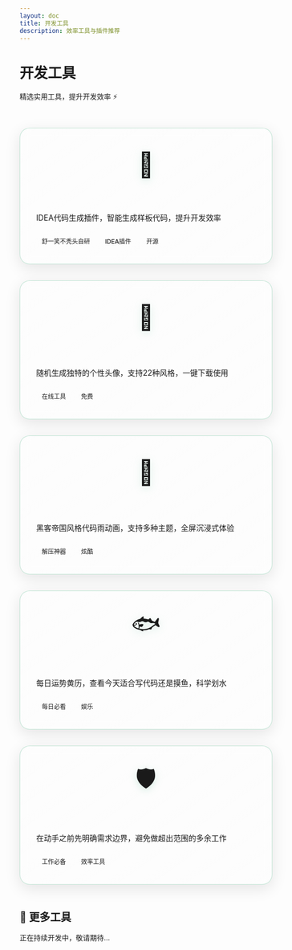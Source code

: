 ```yaml
---
layout: doc
title: 开发工具
description: 效率工具与插件推荐
---
```


# 开发工具

精选实用工具，提升开发效率 ⚡

<div class="tools-grid">


  <a href="/articles/panda-coder-intro" class="tool-card">
    <div class="tool-icon">🐼</div>
    <h3 class="tool-title">PandaCoder</h3>
    <p class="tool-desc">IDEA代码生成插件，智能生成样板代码，提升开发效率</p>
    <div class="tool-tags">
      <span class="tool-tag">舒一笑不秃头自研</span>
      <span class="tool-tag">IDEA插件</span>
      <span class="tool-tag">开源</span>
    </div>
  </a>
  
  <a href="./avatar-generator/" class="tool-card">
    <div class="tool-icon">🎨</div>
    <h3 class="tool-title">头像生成器</h3>
    <p class="tool-desc">随机生成独特的个性头像，支持22种风格，一键下载使用</p>
    <div class="tool-tags">
      <span class="tool-tag">在线工具</span>
      <span class="tool-tag">免费</span>
    </div>
  </a>

  <a href="./code-rain/" class="tool-card">
    <div class="tool-icon">💚</div>
    <h3 class="tool-title">代码雨</h3>
    <p class="tool-desc">黑客帝国风格代码雨动画，支持多种主题，全屏沉浸式体验</p>
    <div class="tool-tags">
      <span class="tool-tag">解压神器</span>
      <span class="tool-tag">炫酷</span>
    </div>
  </a>

  <a href="./dev-fortune/" class="tool-card">
    <div class="tool-icon">🐟</div>
    <h3 class="tool-title">程序员摸鱼日历</h3>
    <p class="tool-desc">每日运势黄历，查看今天适合写代码还是摸鱼，科学划水</p>
    <div class="tool-tags">
      <span class="tool-tag">每日必看</span>
      <span class="tool-tag">娱乐</span>
    </div>
  </a>

  <a href="./requirement-boundary/" class="tool-card">
    <div class="tool-icon">🛡️</div>
    <h3 class="tool-title">需求边界守卫者</h3>
    <p class="tool-desc">在动手之前先明确需求边界，避免做超出范围的多余工作</p>
    <div class="tool-tags">
      <span class="tool-tag">工作必备</span>
      <span class="tool-tag">效率工具</span>
    </div>
  </a>

</div>

## 🎯 更多工具

正在持续开发中，敬请期待...

<style scoped>
.tools-grid {
  display: grid;
  grid-template-columns: repeat(auto-fit, minmax(300px, 1fr));
  gap: 2rem;
  margin: 3rem 0;
}

.tool-card {
  position: relative;
  padding: 2rem;
  border-radius: 20px;
  background: linear-gradient(145deg, 
    rgba(255, 255, 255, 0.1) 0%, 
    rgba(255, 255, 255, 0.05) 100%);
  backdrop-filter: blur(10px);
  border: 1.5px solid rgba(62, 175, 124, 0.3);
  transition: all 0.4s cubic-bezier(0.4, 0, 0.2, 1);
  text-decoration: none;
  display: block;
  overflow: hidden;
  box-shadow: 0 8px 30px rgba(0, 0, 0, 0.1);
}

.tool-card::before {
  content: '';
  position: absolute;
  top: -2px;
  left: -2px;
  right: -2px;
  bottom: -2px;
  background: linear-gradient(135deg, 
    rgba(62, 175, 124, 0.4),
    rgba(52, 211, 153, 0.3),
    rgba(62, 175, 124, 0.4));
  opacity: 0;
  transition: all 0.4s ease;
  border-radius: 20px;
  z-index: -1;
  filter: blur(12px);
}

.tool-card:hover {
  transform: translateY(-8px) scale(1.02);
  border-color: rgba(62, 175, 124, 0.6);
  box-shadow: 0 20px 50px rgba(62, 175, 124, 0.2);
}

.tool-card:hover::before {
  opacity: 1;
}

.tool-icon {
  font-size: 3rem;
  margin-bottom: 1rem;
  display: flex;
  align-items: center;
  justify-content: center;
  height: 80px;
  filter: drop-shadow(0 4px 8px rgba(62, 175, 124, 0.2));
}

.tool-title {
  margin: 0 0 0.75rem;
  font-size: 1.4rem;
  font-weight: 600;
  color: var(--vp-c-text-1);
  background: linear-gradient(135deg, 
    var(--vp-c-text-1) 0%, 
    var(--vp-c-brand-1) 100%);
  -webkit-background-clip: text;
  background-clip: text;
  -webkit-text-fill-color: transparent;
}

.tool-desc {
  margin: 0 0 1.25rem;
  font-size: 0.95rem;
  line-height: 1.6;
  color: var(--vp-c-text-2);
}

.tool-tags {
  display: flex;
  gap: 0.5rem;
  flex-wrap: wrap;
}

.tool-tag {
  font-size: 0.75rem;
  padding: 0.3rem 0.7rem;
  border-radius: 12px;
  background: linear-gradient(135deg, 
    var(--vp-c-brand-dimm), 
    rgba(62, 175, 124, 0.1));
  color: var(--vp-c-brand-1);
  border: 1px solid var(--vp-c-brand-1);
  font-weight: 500;
}

.dark .tool-card {
  background: linear-gradient(145deg, 
    rgba(255, 255, 255, 0.08) 0%, 
    rgba(255, 255, 255, 0.04) 100%);
  box-shadow: 0 8px 30px rgba(0, 0, 0, 0.3);
}

.dark .tool-card:hover {
  box-shadow: 0 20px 50px rgba(62, 175, 124, 0.25);
}

@media (max-width: 768px) {
  .tools-grid {
    grid-template-columns: 1fr;
    gap: 1.5rem;
  }
  
  .tool-card {
    padding: 1.5rem;
  }
  
  .tool-icon {
    font-size: 2.5rem;
    height: 60px;
  }
}
</style>

